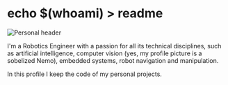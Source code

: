 # echo $(whoami) > readme
![Personal header](https://github.com/jeferrandiz98/jeferrandiz98/blob/main/readme_header.png?raw=true)

I'm a Robotics Engineer with a passion for all its technical disciplines, such as artificial intelligence, computer vision (yes, my profile picture is a sobelized Nemo), embedded systems, robot navigation and manipulation.

In this profile I keep the code of my personal projects.

<!--
**jeferrandiz98/jeferrandiz98** is a ✨ _special_ ✨ repository because its `README.md` (this file) appears on your GitHub profile.

Here are some ideas to get you started:

- 🔭 I’m currently working on ...
- 🌱 I’m currently learning ...
- 👯 I’m looking to collaborate on ...
- 🤔 I’m looking for help with ...
- 💬 Ask me about ...
- 📫 How to reach me: ...
- 😄 Pronouns: ...
- ⚡ Fun fact: ...
-->
